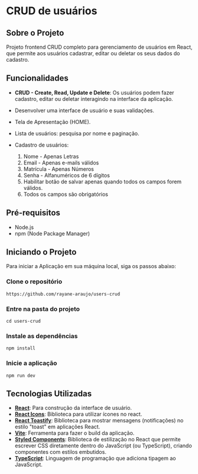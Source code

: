 # CRUD  de usuários

## Sobre o Projeto

Projeto frontend CRUD completo para gerenciamento de usuários em React, que permite aos usuários cadastrar, editar ou deletar os seus dados do cadastro.


## Funcionalidades

- **CRUD - Create, Read, Update e Delete**: Os usuários podem fazer cadastro, editar ou deletar interagindo na interface da aplicação.

- Desenvolver uma interface de usuário e suas validações.
- Tela de Apresentação (HOME).
- Lista de usuários: pesquisa por nome e paginação.
- Cadastro de usuários:

  1. Nome - Apenas Letras
  2. Email - Apenas e-mails válidos
  3. Matrícula - Apenas Números
  4. Senha - Alfanuméricos de 6 dígitos
  5. Habilitar botão de salvar apenas quando todos os campos forem válidos.
  6. Todos os campos são obrigatórios


## Pré-requisitos

- Node.js
- npm (Node Package Manager)

## Iniciando  o Projeto
Para iniciar a Aplicação em sua máquina local, siga os passos abaixo:

### Clone o repositório
    

    https://github.com/rayane-araujo/users-crud

    

### Entre na pasta do projeto

    cd users-crud

### Instale as dependências

    npm install

### Inicie a aplicação

    npm run dev


## Tecnologias Utilizadas

 - [**React**](https://react.dev/): Para construção da interface de usuário.
 - [**React Icons**](https://github.com/react-icons/react-icons): Biblioteca para utilizar ícones no react.
 - [**React Toastify**](https://fkhadra.github.io/react-toastify/): Biblioteca para mostrar mensagens (notificações) no estilo "toast" em aplicações React.
 - [**Vite**](https://vite.dev/): Ferramenta para fazer o build da aplicação.
 - [**Styled Components**](https://styled-components.com/): Biblioteca de estilização no React que permite escrever CSS diretamente dentro do JavaScript (ou TypeScript), criando componentes com estilos embutidos.
 - [**TypeScript**](https://www.typescriptlang.org/): Linguagem de programação que adiciona tipagem ao JavaScript.

   